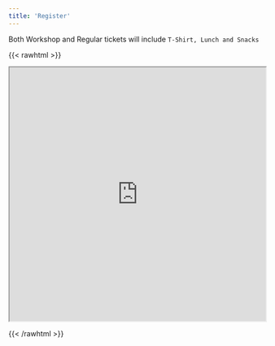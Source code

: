 ```yaml
---
title: 'Register'
---
```


Both Workshop and Regular tickets will include `T-Shirt, Lunch and Snacks`


{{< rawhtml >}}

<iframe src="https://konfhub.com/widget/javafest-2024?desc=false&secondaryBg=F7F7F7&ticketBg=F7F7F7&borderCl=F7F7F7&bg=FFFFFF&fontColor=572148&ticketCl=572148&btnColor=fb5850&fontFamily=Prompt&borderRadius=10" id="konfhub-widget" title="Register for JavaFest 2024" width="100%" height="500"></iframe>

{{< /rawhtml >}}